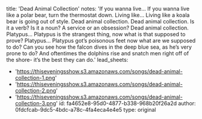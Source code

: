 title: 'Dead Animal Collection'
notes: 'If you wanna live... If you wanna live like a polar bear, turn the thermostat down. Living like... Living like a koala bear is going out of style. Dead animal collection. Dead animal collection. Is it a verb? Is it a noun? A service or an obsession? Dead animal collection. Platypus... Platypus is the strangest thing, now what is that supposed to prove? Platypus... Platypus got’s poisonous feet now what are we supposed to do? Can you see how the falcon dives in the deep blue sea, as he’s very prone to do? And oftentimes the dolphins rise and snatch men right off of the shore- it’s the best they can do.'
lead_sheets:
  - 'https://thiseveningsshow.s3.amazonaws.com/songs/dead-animal-collection-1.png'
  - 'https://thiseveningsshow.s3.amazonaws.com/songs/dead-animal-collection-2.png'
  - 'https://thiseveningsshow.s3.amazonaws.com/songs/dead-animal-collection-3.png'
id: fa4652e8-95d0-4877-b338-968b20f26a2d
author: 0fdcfcab-9dc5-4bdc-a78c-4fa4eca4e4e5
type: original

